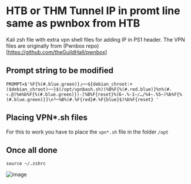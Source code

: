 # HTB or THM Tunnel IP in promt line same as pwnbox from HTB
Kali zsh file with extra vpn shell files for adding IP in PS1 header.
The VPN files are originally from (Pwnbox repo)[https://github.com/theGuildHall/pwnbox]

## Prompt string to be modified
```
PROMPT=$'%F{%(#.blue.green)}┌──${debian_chroot:+($debian_chroot)──}$(/opt/vpnbash.sh)(%B%F{%(#.red.blue)}%n%(#.💀.@)%m%b%F{%(#.blue.green)})-[%B%F{reset}%(6~.%-1~/…/%4~.%5~)%b%F{%(#.blue.green)}]\n└─%B%(#.%F{red}#.%F{blue}$)%b%F{reset} '
```
## Placing VPN*.sh files
For this to work you have to place the `vpn*.sh` file in the folder `/opt`

## Once all done
```
source ~/.zshrc
```
![image](https://user-images.githubusercontent.com/3829939/114279840-e1139300-9a36-11eb-9829-e750cae06df3.png)
